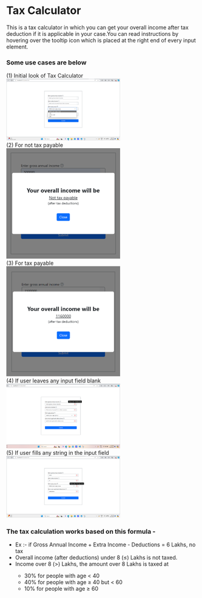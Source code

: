 <h1>Tax Calculator</h1>

<p>This is a tax calculator in which you can get your overall income after tax deduction if it is applicable in your case.You can read instructions by hovering over the tooltip icon which is placed at the right end of every input element.</p>

<h3>Some use cases are below</h3>

<div> (1) Initial look of Tax Calculator </div><img src="taxCalculatorImages/initialview.png" alt="no image" width="300px">
<div> (2) For not tax payable </div><img src="taxCalculatorImages/notTax.png" alt="no image" width="300px">
<div> (3) For tax payable  </div><img src="taxCalculatorImages/taxApply.png" alt="no image" width="300px">
<div> (4) If user leaves any input field blank </div><img src="taxCalculatorImages/blank.png" alt="no image" width="300px">
<div> (5) If user fills any string in the input field </div><img src="taxCalculatorImages/string.png" alt="no image" width="300px">

<h3>The tax calculation works based on this formula - </h3>

<ul>
<li>Ex :- if Gross Annual Income + Extra Income - Deductions =  6 Lakhs, no tax</li>
<li>Overall income (after deductions) under 8 (≤) Lakhs is not taxed. </li>
<li>Income over 8 (>) Lakhs, the amount over 8 Lakhs is taxed at</li>
<ul>
<li>30% for people with age < 40</li>
<li>40% for people with age ≥ 40 but < 60</li>
<li>10% for people with age ≥ 60</li>
</ul>
</ul>